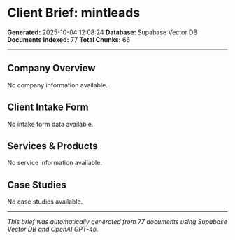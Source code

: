 # Client Brief: mintleads

**Generated:** 2025-10-04 12:08:24
**Database:** Supabase Vector DB
**Documents Indexed:** 77
**Total Chunks:** 66

---

## Company Overview

No company information available.

## Client Intake Form

No intake form data available.

## Services & Products

No service information available.

## Case Studies

No case studies available.


---

*This brief was automatically generated from 77 documents 
using Supabase Vector DB and OpenAI GPT-4o.*
